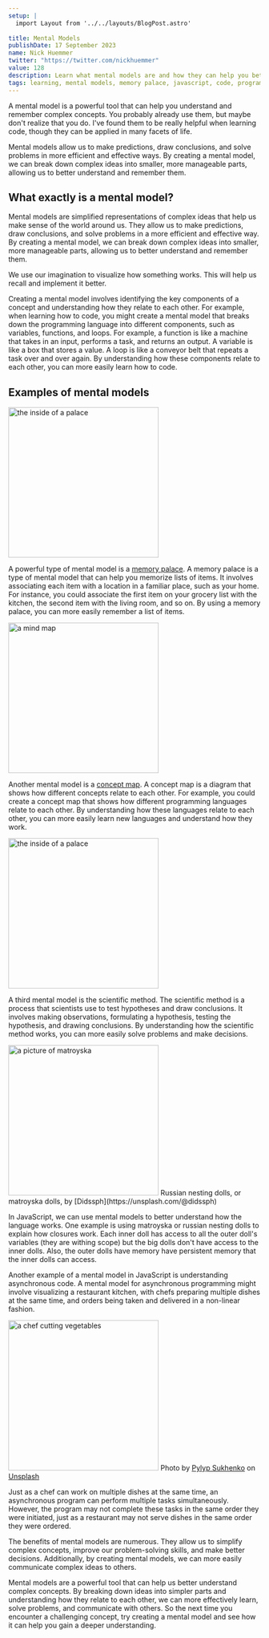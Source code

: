 ```yaml
---
setup: |
  import Layout from '../../layouts/BlogPost.astro'
  
title: Mental Models
publishDate: 17 September 2023
name: Nick Huemmer
twitter: "https://twitter.com/nickhuemmer"
value: 128
description: Learn what mental models are and how they can help you better understand complex concepts.
tags: learning, mental models, memory palace, javascript, code, programming, science, math, education
---
```


A mental model is a powerful tool that can help you understand and remember complex concepts.  You probably already use them, but maybe don't realize that you do.  I've found them to be really helpful when learning code, though they can be applied in many facets of life.

Mental models allow us to make predictions, draw conclusions, and solve problems in more efficient and effective ways. By creating a mental model, we can break down complex ideas into smaller, more manageable parts, allowing us to better understand and remember them.

## What exactly is a mental model?

Mental models are simplified representations of complex ideas that help us make sense of the world around us. They allow us to make predictions, draw conclusions, and solve problems in a more efficient and effective way. By creating a mental model, we can break down complex ideas into smaller, more manageable parts, allowing us to better understand and remember them.

We use our imagination to visualize how something works.  This will help us recall and implement it better.

Creating a mental model involves identifying the key components of a concept and understanding how they relate to each other. For example, when learning how to code, you might create a mental model that breaks down the programming language into different components, such as variables, functions, and loops.  For example, a function is like a machine that takes in an input, performs a task, and returns an output.  A variable is like a box that stores a value.  A loop is like a conveyor belt that repeats a task over and over again.  By understanding how these components relate to each other, you can more easily learn how to code.
 
## Examples of mental models

<img src="/img/valdemaras-d-7VPFyhB_j8Y-unsplash.jpg" alt="the inside of a palace" width="300"/>

A powerful type of mental model is a [memory palace](https://en.wikipedia.org/wiki/Method_of_loci).  A memory palace is a type of mental model that can help you memorize lists of items. It involves associating each item with a location in a familiar place, such as your home. For instance, you could associate the first item on your grocery list with the kitchen, the second item with the living room, and so on. By using a memory palace, you can more easily remember a list of items.

<img src="/img/mind-map.jpeg" alt="a mind map" width="300"/>

Another mental model is a [concept map](https://en.wikipedia.org/wiki/Concept_map). A concept map is a diagram that shows how different concepts relate to each other. For example, you could create a concept map that shows how different programming languages relate to each other. By understanding how these languages relate to each other, you can more easily learn new languages and understand how they work.

<img src="/img/sci-method.jpeg" alt="the inside of a palace" width="300"/>

A third mental model is the scientific method. The scientific method is a process that scientists use to test hypotheses and draw conclusions. It involves making observations, formulating a hypothesis, testing the hypothesis, and drawing conclusions. By understanding how the scientific method works, you can more easily solve problems and make decisions.

<img src="/img/didssph-PB80D_B4g7c-unsplash.jpg" alt="a picture of matroyska" width="300"/>
Russian nesting dolls, or matroyska dolls, by [Didssph](https://unsplash.com/@didssph)

In JavaScript, we can use mental models to better understand how the language works. One example is using matroyska or russian nesting dolls to explain how closures work.  Each inner doll has access to all the outer doll's variables (they are withing scope) but the big dolls don't have access to the inner dolls.  Also, the outer dolls have memory have persistent memory that the inner dolls can access.

Another example of a mental model in JavaScript is understanding asynchronous code.  A mental model for asynchronous programming might involve visualizing a restaurant kitchen, with chefs preparing multiple dishes at the same time, and orders being taken and delivered in a non-linear fashion.

<img src="/img/chef-kitchen.jpg" alt="a chef cutting vegetables" width="300"/>
Photo by <a href="https://unsplash.com/@novokayn?utm_source=unsplash&utm_medium=referral&utm_content=creditCopyText">Pylyp Sukhenko</a> on <a href="https://unsplash.com/s/photos/restaurant-kitchen?utm_source=unsplash&utm_medium=referral&utm_content=creditCopyText">Unsplash</a>
  

Just as a chef can work on multiple dishes at the same time, an asynchronous program can perform multiple tasks simultaneously. However, the program may not complete these tasks in the same order they were initiated, just as a restaurant may not serve dishes in the same order they were ordered.


The benefits of mental models are numerous. They allow us to simplify complex concepts, improve our problem-solving skills, and make better decisions. Additionally, by creating mental models, we can more easily communicate complex ideas to others.

Mental models are a powerful tool that can help us better understand complex concepts. By breaking down ideas into simpler parts and understanding how they relate to each other, we can more effectively learn, solve problems, and communicate with others. So the next time you encounter a challenging concept, try creating a mental model and see how it can help you gain a deeper understanding.




